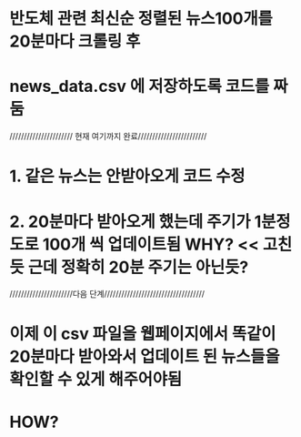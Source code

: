 # 반도체 관련 최신순 정렬된 뉴스100개를 20분마다 크롤링 후
# news_data.csv 에 저장하도록 코드를 짜둠
////////////////////// 현재 여기까지 완료////////////////////////
# 1.  같은 뉴스는 안받아오게 코드 수정
# 2. 20분마다 받아오게 했는데 주기가 1분정도로 100개 씩 업데이트됨 WHY? << 고친듯 근데 정확히 20분 주기는 아닌듯?
//////////////////////다음 단계///////////////////////////////////
# 이제 이 csv 파일을 웹페이지에서 똑같이 20분마다 받아와서 업데이트 된 뉴스들을 확인할 수 있게 해주어야됨
# HOW?
